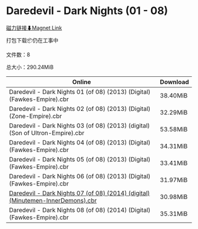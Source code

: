 # Daredevil - Dark Nights (01 - 08)

[磁力链接⬇Magnet Link](magnet:?xt=urn:btih:2b80773f88ea235599353f17469a237015036483&dn=Daredevil%20-%20Dark%20Nights%20%2801%20-%2008%29)

打包下载📦仍在工事中

文件数：8

总大小：290.24MiB

Online | Download
--- | ---
Daredevil - Dark Nights 01 (of 08) (2013) (Digital) (Fawkes-Empire).cbr | 38.40MiB
Daredevil - Dark Nights 02 (of 08) (2013) (Digital)(Zone-Empire).cbr | 32.29MiB
Daredevil - Dark Nights 03 (of 08) (2013) (digital) (Son of Ultron-Empire).cbr | 53.58MiB
Daredevil - Dark Nights 04 (of 08) (2013) (Digital) (Fawkes-Empire).cbr | 34.31MiB
Daredevil - Dark Nights 05 (of 08) (2013) (Digital) (Fawkes-Empire).cbr | 33.41MiB
Daredevil - Dark Nights 06 (of 08) (2013) (Digital) (Fawkes-Empire).cbr | 31.97MiB
[Daredevil - Dark Nights 07 (of 08) (2014) (digital) (Minutemen-InnerDemons).cbr](https://github.com/alicewish/markdown/blob/master/comic/Daredevil-Dark-Nights-07-of-08-2014-digital-Minutemen-InnerDemons-cbr.md) | 30.98MiB
Daredevil - Dark Nights 08 (of 08) (2014) (Digital) (Fawkes-Empire).cbr | 35.31MiB